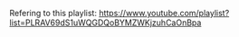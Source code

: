 Refering to this playlist:
https://www.youtube.com/playlist?list=PLRAV69dS1uWQGDQoBYMZWKjzuhCaOnBpa
